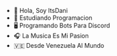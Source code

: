 - 👋 Hola, Soy ItsDani
- 👀 Estudiando Programacion
- 🖥 Programando Bots Para Discord
- 🎧 La Musica Es Mi Pasion
- 🇻🇪 Desde Venezuela Al Mundo

